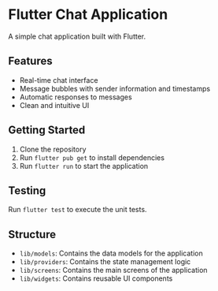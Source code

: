 # Flutter Chat Application

A simple chat application built with Flutter.

## Features

- Real-time chat interface
- Message bubbles with sender information and timestamps
- Automatic responses to messages
- Clean and intuitive UI

## Getting Started

1. Clone the repository
2. Run `flutter pub get` to install dependencies
3. Run `flutter run` to start the application

## Testing

Run `flutter test` to execute the unit tests.

## Structure

- `lib/models`: Contains the data models for the application
- `lib/providers`: Contains the state management logic
- `lib/screens`: Contains the main screens of the application
- `lib/widgets`: Contains reusable UI components

